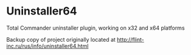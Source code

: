 Uninstaller64
=============

Total Commander uninstaller plugin, working on x32 and x64 platforms

Backup copy of project originally located at http://flint-inc.ru/rus/info/uninstaller64.html
